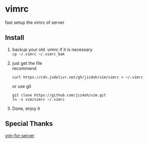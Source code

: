 # vimrc

fast setup the vimrc of server

## Install

1. backup your old .vimrc if it is necessary  
    `cp ~/.vimrc ~/.vimrc_bak`
2. just get the file  
    recommend
    
    `curl https://cdn.jsdelivr.net/gh/jiz4oh/vim/vimrc > ~/.vimrc`

    or use git

    ```shell
    git clone https://github.com/jiz4oh/vim.git
    ln -s vim/vimrc ~/.vimrc
    ```

3. Done, enjoy it

## Special Thanks

[vim-for-server](https://github.com/wklken/vim-for-server)
